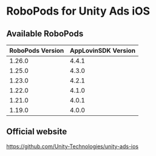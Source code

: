 # RoboPods for Unity Ads iOS

## Available RoboPods

| RoboPods Version | AppLovinSDK Version |
|------------------|---------------------|
| 1.26.0           | 4.4.1               |
| 1.25.0           | 4.3.0               |
| 1.23.0           | 4.2.1               |
| 1.22.0           | 4.1.0               |
| 1.21.0           | 4.0.1               |
| 1.19.0           | 4.0.0               |

## Official website
https://github.com/Unity-Technologies/unity-ads-ios
